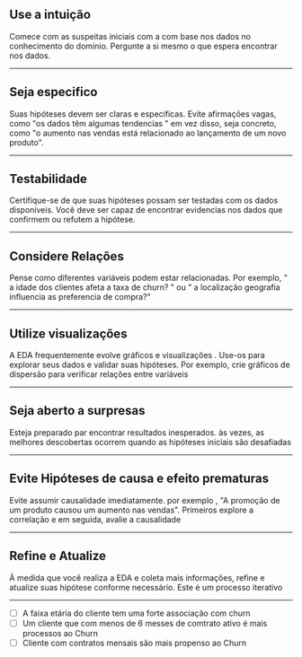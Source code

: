 
## Use a intuição

Comece com as suspeitas iniciais  com a com base nos dados no conhecimento do domínio. Pergunte a si mesmo  o que espera encontrar nos dados.

---
## Seja especifico

Suas hipóteses devem ser claras e especificas. Evite afirmações vagas, como "os dados têm algumas tendencias " em vez disso, seja  concreto, como "o   aumento  nas vendas  está relacionado ao lançamento de um novo produto".

---
## Testabilidade 

Certifique-se de que suas hipóteses possam ser testadas com os dados  disponíveis. Você deve ser capaz de encontrar evidencias nos dados que confirmem ou refutem a hipótese.

---
## Considere Relações

Pense como diferentes variáveis podem estar  relacionadas. Por exemplo, " a idade dos  clientes afeta a taxa de churn? " ou " a localização geografia influencia as preferencia de compra?"

---
## Utilize visualizações

A EDA frequentemente evolve gráficos e visualizações . Use-os para explorar  seus dados e validar suas hipóteses. Por exemplo, crie gráficos de dispersão para verificar relações entre variáveis 

---
## Seja aberto a surpresas

Esteja preparado par encontrar resultados inesperados. às vezes, as melhores descobertas ocorrem  quando as hipóteses iniciais são desafiadas 

---
## Evite Hipóteses de causa e efeito prematuras 

Evite assumir causalidade imediatamente. por exemplo , "A promoção de um produto causou um aumento nas vendas". Primeiros explore a correlação e em seguida, avalie a causalidade

---
## Refine e Atualize
À medida que você realiza a EDA e coleta mais informações, refine e atualize suas hipótese conforme necessário. Este é um processo iterativo 

---

- [ ] A faixa etária do cliente tem uma forte associação com churn
- [ ] Um cliente que com menos de 6 messes de comtrato ativo é mais processos ao Churn
- [ ] Cliente com contratos mensais são mais propenso ao Churn